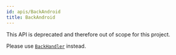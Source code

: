 ```yaml
---
id: apis/BackAndroid
title: BackAndroid
---
```


This API is deprecated and therefore out of scope for this project.

Please use [`BackHandler`](../BackHandler/) instead.
